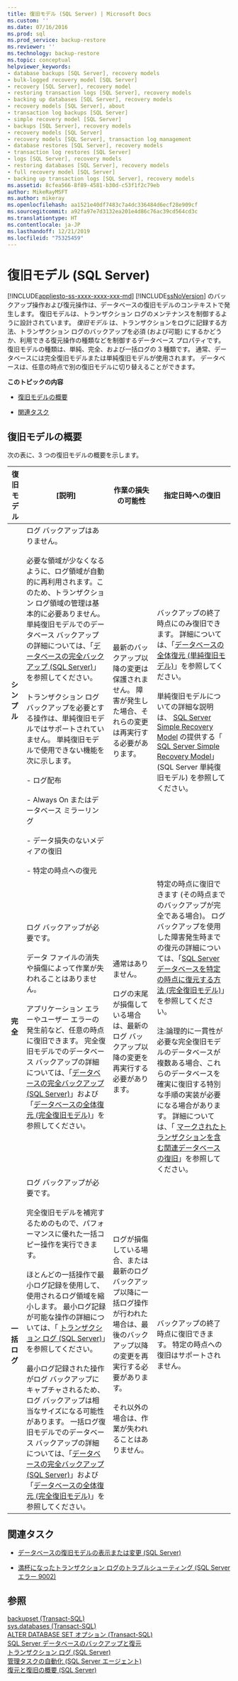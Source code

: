 ```yaml
---
title: 復旧モデル (SQL Server) | Microsoft Docs
ms.custom: ''
ms.date: 07/16/2016
ms.prod: sql
ms.prod_service: backup-restore
ms.reviewer: ''
ms.technology: backup-restore
ms.topic: conceptual
helpviewer_keywords:
- database backups [SQL Server], recovery models
- bulk-logged recovery model [SQL Server]
- recovery [SQL Server], recovery model
- restoring transaction logs [SQL Server], recovery models
- backing up databases [SQL Server], recovery models
- recovery models [SQL Server], about
- transaction log backups [SQL Server]
- simple recovery model [SQL Server]
- backups [SQL Server], recovery models
- recovery models [SQL Server]
- recovery models [SQL Server], transaction log management
- database restores [SQL Server], recovery models
- transaction log restores [SQL Server]
- logs [SQL Server], recovery models
- restoring databases [SQL Server], recovery models
- full recovery model [SQL Server]
- backing up transaction logs [SQL Server], recovery models
ms.assetid: 8cfea566-8f89-4581-b30d-c53f1f2c79eb
author: MikeRayMSFT
ms.author: mikeray
ms.openlocfilehash: aa1521e40df7483c7a4dc336484d6ecf28e909cf
ms.sourcegitcommit: a92fa97e7d3132ea201e4d86c76ac39cd564cd3c
ms.translationtype: HT
ms.contentlocale: ja-JP
ms.lasthandoff: 12/21/2019
ms.locfileid: "75325459"
---
```

# <a name="recovery-models-sql-server"></a>復旧モデル (SQL Server)
[!INCLUDE[appliesto-ss-xxxx-xxxx-xxx-md](../../includes/appliesto-ss-xxxx-xxxx-xxx-md.md)]
  [!INCLUDE[ssNoVersion](../../includes/ssnoversion-md.md)] のバックアップ操作および復元操作は、データベースの復旧モデルのコンテキストで発生します。 復旧モデルは、トランザクション ログのメンテナンスを制御するように設計されています。 *復旧モデル* は、トランザクションをログに記録する方法、トランザクション ログのバックアップを必須 (および可能) にするかどうか、利用できる復元操作の種類などを制御するデータベース プロパティです。 復旧モデルの種類は、単純、完全、および一括ログの 3 種類です。 通常、データベースには完全復旧モデルまたは単純復旧モデルが使用されます。 データベースは、任意の時点で別の復旧モデルに切り替えることができます。  
  
 **このトピックの内容**  
  
-   [復旧モデルの概要](#RMov)  
  
-   [関連タスク](#RelatedTasks)  
  
##  <a name="RMov"></a> 復旧モデルの概要  
 次の表に、3 つの復旧モデルの概要を示します。  
  
|復旧モデル|[説明]|作業の損失の可能性|指定日時への復旧|  
|--------------------|-----------------|------------------------|-------------------------------|  
|**シンプル**|ログ バックアップはありません。<br /><br /> 必要な領域が少なくなるように、ログ領域が自動的に再利用されます。このため、トランザクション ログ領域の管理は基本的に必要ありません。 単純復旧モデルでのデータベース バックアップの詳細については、「[データベースの完全バックアップ &#40;SQL Server&#41;](../../relational-databases/backup-restore/full-database-backups-sql-server.md)」を参照してください。<br /><br /> トランザクション ログ バックアップを必要とする操作は、単純復旧モデルではサポートされていません。 単純復旧モデルで使用できない機能を次に示します。<br /><br /> \- ログ配布<br /><br /> \- Always On またはデータベース ミラーリング<br /><br /> \- データ損失のないメディアの復旧<br /><br /> \- 特定の時点への復元|最新のバックアップ以降の変更は保護されません。 障害が発生した場合、それらの変更は再実行する必要があります。|バックアップの終了時点にのみ復旧できます。 詳細については、「[データベースの全体復元 &#40;単純復旧モデル&#41;](../../relational-databases/backup-restore/complete-database-restores-simple-recovery-model.md)」を参照してください。 <br><br> 単純復旧モデルについての詳細な説明は、 [SQL Server Simple Recovery Model](https://www.mssqltips.com/sqlservertutorial/4/sql-server-simple-recovery-model/) の提供する「 [SQL Server Simple Recovery Model](https://www.mssqltips.com)」(SQL Server 単純復旧モデル) を参照してください。|  
|**完全**|ログ バックアップが必要です。<br /><br /> データ ファイルの消失や損傷によって作業が失われることはありません。<br /><br /> アプリケーション エラーやユーザー エラーの発生前など、任意の時点に復旧できます。 完全復旧モデルでのデータベース バックアップの詳細については、「[データベースの完全バックアップ &#40;SQL Server&#41;](../../relational-databases/backup-restore/full-database-backups-sql-server.md)」および「[データベースの全体復元 &#40;完全復旧モデル&#41;](../../relational-databases/backup-restore/complete-database-restores-full-recovery-model.md)」を参照してください。|通常はありません。<br /><br /> ログの末尾が損傷している場合は、最新のログ バックアップ以降の変更を再実行する必要があります。|特定の時点に復旧できます (その時点までのバックアップが完全である場合)。 ログ バックアップを使用した障害発生時までの復元の詳細については、「[SQL Server データベースを特定の時点に復元する方法  &#40;完全復旧モデル&#41;](../../relational-databases/backup-restore/restore-a-sql-server-database-to-a-point-in-time-full-recovery-model.md)」を参照してください。<br /><br /> 注:論理的に一貫性が必要な完全復旧モデルのデータベースが複数ある場合、これらのデータベースを確実に復旧する特別な手順の実装が必要になる場合があります。 詳細については、「 [マークされたトランザクションを含む関連データベースの復旧](../../relational-databases/backup-restore/recovery-of-related-databases-that-contain-marked-transaction.md)」を参照してください。|  
|**一括ログ**|ログ バックアップが必要です。<br /><br /> 完全復旧モデルを補完するためのもので、パフォーマンスに優れた一括コピー操作を実行できます。<br /><br /> ほとんどの一括操作で最小ログ記録を使用して、使用されるログ領域を縮小します。 最小ログ記録が可能な操作の詳細については、「 [トランザクション ログ &#40;SQL Server&#41;](../../relational-databases/logs/the-transaction-log-sql-server.md)」を参照してください。<br /><br /> 最小ログ記録された操作がログ バックアップにキャプチャされるため、ログ バックアップは相当なサイズになる可能性があります。 一括ログ復旧モデルでのデータベース バックアップの詳細については、「[データベースの完全バックアップ &#40;SQL Server&#41;](../../relational-databases/backup-restore/full-database-backups-sql-server.md)」および「[データベースの全体復元 &#40;完全復旧モデル&#41;](../../relational-databases/backup-restore/complete-database-restores-full-recovery-model.md)」を参照してください。|ログが損傷している場合、または最新のログ バックアップ以降に一括ログ操作が行われた場合は、最後のバックアップ以降の変更を再実行する必要があります。<br /><br /> それ以外の場合は、作業が失われることはありません。|バックアップの終了時点に復旧できます。 特定の時点への復旧はサポートされません。|  
  
##  <a name="RelatedTasks"></a> 関連タスク  
  
-   [データベースの復旧モデルの表示または変更 &#40;SQL Server&#41;](../../relational-databases/backup-restore/view-or-change-the-recovery-model-of-a-database-sql-server.md)  
  
-   [満杯になったトランザクション ログのトラブルシューティング &#40;SQL Server エラー 9002&#41;](../../relational-databases/logs/troubleshoot-a-full-transaction-log-sql-server-error-9002.md)  
  
## <a name="see-also"></a>参照  
 [backupset &#40;Transact-SQL&#41;](../../relational-databases/system-tables/backupset-transact-sql.md)   
 [sys.databases &#40;Transact-SQL&#41;](../../relational-databases/system-catalog-views/sys-databases-transact-sql.md)   
 [ALTER DATABASE SET オプション &#40;Transact-SQL&#41;](../../t-sql/statements/alter-database-transact-sql-set-options.md)   
 [SQL Server データベースのバックアップと復元](../../relational-databases/backup-restore/back-up-and-restore-of-sql-server-databases.md)   
 [トランザクション ログ &#40;SQL Server&#41;](../../relational-databases/logs/the-transaction-log-sql-server.md)   
 [管理タスクの自動化 &#40;SQL Server エージェント&#41;](https://msdn.microsoft.com/library/541ee5ac-2c9f-4b74-b4f0-13b7bd5920b0)   
 [復元と復旧の概要 &#40;SQL Server&#41;](../../relational-databases/backup-restore/restore-and-recovery-overview-sql-server.md)  
  
  
